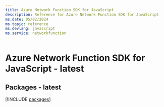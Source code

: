 ```yaml
---
title: Azure Network Function SDK for JavaScript
description: Reference for Azure Network Function SDK for JavaScript
ms.date: 05/02/2024
ms.topic: reference
ms.devlang: javascript
ms.service: networkfunction
---
```

# Azure Network Function SDK for JavaScript - latest
## Packages - latest
[!INCLUDE [packages](network-function-index.md)]